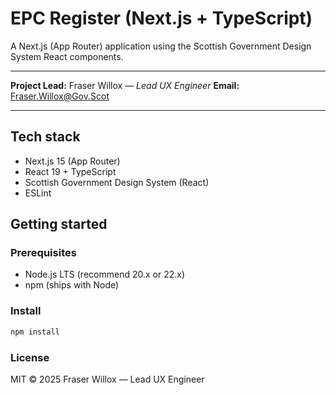 # EPC Register (Next.js + TypeScript)

A Next.js (App Router) application using the Scottish Government Design System React components.

---

**Project Lead:** Fraser Willox — *Lead UX Engineer*
**Email:** Fraser.Willox@Gov.Scot

---

## Tech stack
- Next.js 15 (App Router)
- React 19 + TypeScript
- Scottish Government Design System (React)
- ESLint

## Getting started

### Prerequisites
- Node.js LTS (recommend 20.x or 22.x)
- npm (ships with Node)

### Install
```bash
npm install
```

### License
MIT © 2025 Fraser Willox — Lead UX Engineer
